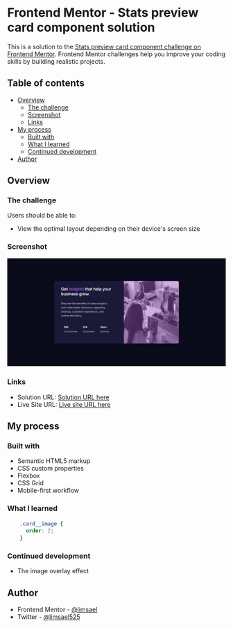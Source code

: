 # Frontend Mentor - Stats preview card component solution

This is a solution to the [Stats preview card component challenge on Frontend Mentor](https://www.frontendmentor.io/challenges/stats-preview-card-component-8JqbgoU62). Frontend Mentor challenges help you improve your coding skills by building realistic projects. 

## Table of contents

- [Overview](#overview)
  - [The challenge](#the-challenge)
  - [Screenshot](#screenshot)
  - [Links](#links)
- [My process](#my-process)
  - [Built with](#built-with)
  - [What I learned](#what-i-learned)
  - [Continued development](#continued-development)
- [Author](#author)


## Overview

### The challenge

Users should be able to:

- View the optimal layout depending on their device's screen size

### Screenshot

![](./screenshot.png)



### Links

- Solution URL: [Solution URL here](https://www.frontendmentor.io/solutions/stats-preview-card-component-html-sass-iR90T3_UA5)
- Live Site URL: [Live site URL here](https://limsael.github.io/stats-preview-card-component/)

## My process

### Built with

- Semantic HTML5 markup
- CSS custom properties
- Flexbox
- CSS Grid
- Mobile-first workflow


### What I learned


```css
    .card__image {
      order: 2;
    }
```


### Continued development

- The image overlay effect

## Author

- Frontend Mentor - [@limsael](https://www.frontendmentor.io/profile/limsael)
- Twitter - [@limsael525](https://www.twitter.com/limsael525)

